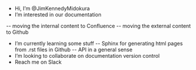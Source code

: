 - Hi, I’m @JimKennedyMidokura
- I’m interested in our documentation

-- moving the internal content to Confluence
-- moving the external content to Github

- I’m currently learning some stuff
-- Sphinx for generating html pages from .rst files in Github
-- API in a general sense
- I’m looking to collaborate on documentation version control
- Reach me on Slack
